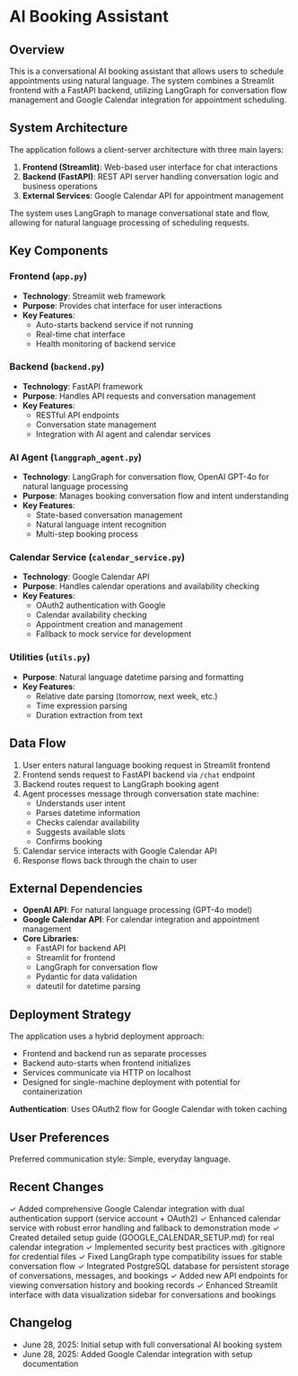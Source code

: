 # AI Booking Assistant

## Overview

This is a conversational AI booking assistant that allows users to schedule appointments using natural language. The system combines a Streamlit frontend with a FastAPI backend, utilizing LangGraph for conversation flow management and Google Calendar integration for appointment scheduling.


## System Architecture

The application follows a client-server architecture with three main layers:

1. **Frontend (Streamlit)**: Web-based user interface for chat interactions
2. **Backend (FastAPI)**: REST API server handling conversation logic and business operations
3. **External Services**: Google Calendar API for appointment management

The system uses LangGraph to manage conversational state and flow, allowing for natural language processing of scheduling requests.

## Key Components

### Frontend (`app.py`)
- **Technology**: Streamlit web framework
- **Purpose**: Provides chat interface for user interactions
- **Key Features**: 
  - Auto-starts backend service if not running
  - Real-time chat interface
  - Health monitoring of backend service

### Backend (`backend.py`)
- **Technology**: FastAPI framework
- **Purpose**: Handles API requests and conversation management
- **Key Features**:
  - RESTful API endpoints
  - Conversation state management
  - Integration with AI agent and calendar services

### AI Agent (`langgraph_agent.py`)
- **Technology**: LangGraph for conversation flow, OpenAI GPT-4o for natural language processing
- **Purpose**: Manages booking conversation flow and intent understanding
- **Key Features**:
  - State-based conversation management
  - Natural language intent recognition
  - Multi-step booking process

### Calendar Service (`calendar_service.py`)
- **Technology**: Google Calendar API
- **Purpose**: Handles calendar operations and availability checking
- **Key Features**:
  - OAuth2 authentication with Google
  - Calendar availability checking
  - Appointment creation and management
  - Fallback to mock service for development

### Utilities (`utils.py`)
- **Purpose**: Natural language datetime parsing and formatting
- **Key Features**:
  - Relative date parsing (tomorrow, next week, etc.)
  - Time expression parsing
  - Duration extraction from text

## Data Flow

1. User enters natural language booking request in Streamlit frontend
2. Frontend sends request to FastAPI backend via `/chat` endpoint
3. Backend routes request to LangGraph booking agent
4. Agent processes message through conversation state machine:
   - Understands user intent
   - Parses datetime information
   - Checks calendar availability
   - Suggests available slots
   - Confirms booking
5. Calendar service interacts with Google Calendar API
6. Response flows back through the chain to user

## External Dependencies

- **OpenAI API**: For natural language processing (GPT-4o model)
- **Google Calendar API**: For calendar integration and appointment management
- **Core Libraries**:
  - FastAPI for backend API
  - Streamlit for frontend
  - LangGraph for conversation flow
  - Pydantic for data validation
  - dateutil for datetime parsing

## Deployment Strategy

The application uses a hybrid deployment approach:
- Frontend and backend run as separate processes
- Backend auto-starts when frontend initializes
- Services communicate via HTTP on localhost
- Designed for single-machine deployment with potential for containerization

**Authentication**: Uses OAuth2 flow for Google Calendar with token caching

## User Preferences

Preferred communication style: Simple, everyday language.

## Recent Changes

✓ Added comprehensive Google Calendar integration with dual authentication support (service account + OAuth2)
✓ Enhanced calendar service with robust error handling and fallback to demonstration mode
✓ Created detailed setup guide (GOOGLE_CALENDAR_SETUP.md) for real calendar integration
✓ Implemented security best practices with .gitignore for credential files
✓ Fixed LangGraph type compatibility issues for stable conversation flow
✓ Integrated PostgreSQL database for persistent storage of conversations, messages, and bookings
✓ Added new API endpoints for viewing conversation history and booking records
✓ Enhanced Streamlit interface with data visualization sidebar for conversations and bookings

## Changelog

- June 28, 2025: Initial setup with full conversational AI booking system
- June 28, 2025: Added Google Calendar integration with setup documentation
